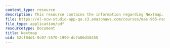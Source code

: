```yaml
---
content_type: resource
description: This resource contains the information regarding Nextmap.
file: https://ol-ocw-studio-app-qa.s3.amazonaws.com/courses/mas-965-nextlab-i-designing-mobile-technologies-for-the-next-billion-users-fall-2008/52cf84d19c0755701999dc7a06d18455_MITMAS_965F08_nextmap_final.pdf
file_type: application/pdf
resourcetype: Document
title: Nextmap
uid: 52cf84d1-9c07-5570-1999-dc7a06d18455
---
```

